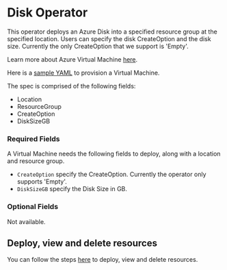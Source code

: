 # Disk Operator

This operator deploys an Azure Disk into a specified resource group at the specified location. Users can specify the disk CreateOption and the disk size. Currently the only CreateOption that we support is 'Empty'.

Learn more about Azure Virtual Machine [here](https://docs.microsoft.com/en-us/rest/api/compute/disks).

Here is a [sample YAML](/config/samples/azure_v1alpha1_azuredisk.yaml) to provision a Virtual Machine.

The spec is comprised of the following fields:

* Location
* ResourceGroup
* CreateOption
* DiskSizeGB

### Required Fields

A Virtual Machine needs the following fields to deploy, along with a location and resource group.

* `CreateOption` specify the CreateOption. Currently the operator only supports 'Empty'.
* `DiskSizeGB` specify the Disk Size in GB.

### Optional Fields

Not available.

## Deploy, view and delete resources

You can follow the steps [here](/docs/customresource.md) to deploy, view and delete resources.
